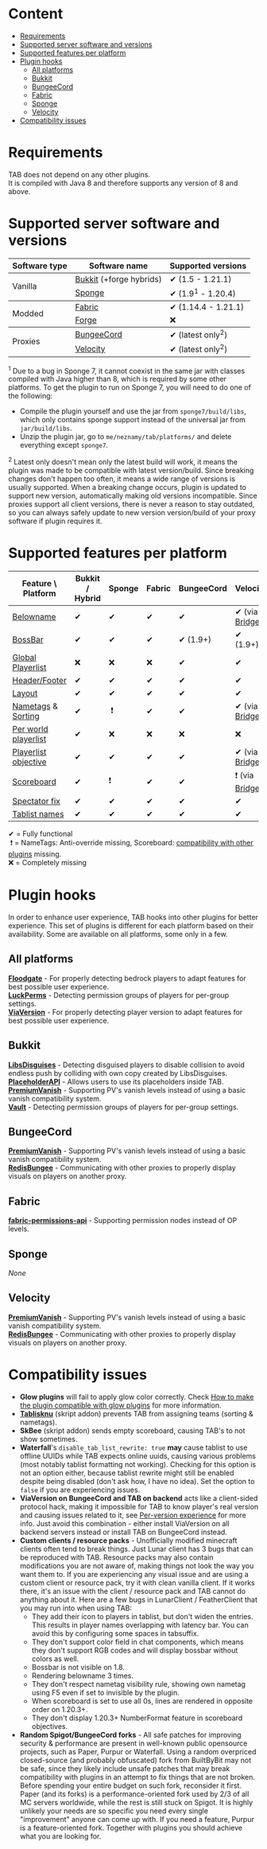 # Content
* [Requirements](#requirements)
* [Supported server software and versions](#supported-server-software-and-versions)
* [Supported features per platform](#supported-features-per-platform)
* [Plugin hooks](#plugin-hooks)
  * [All platforms](#all-platforms)
  * [Bukkit](#bukkit)
  * [BungeeCord](#bungeecord)
  * [Fabric](#fabric)
  * [Sponge](#sponge)
  * [Velocity](#velocity)
* [Compatibility issues](#compatibility-issues)

# Requirements
TAB does not depend on any other plugins.  
It is compiled with Java 8 and therefore supports any version of 8 and above.

# Supported server software and versions
<table>
    <thead>
        <tr>
            <th>Software type</th>
            <th>Software name</th>
            <th>Supported versions</th>
        </tr>
    </thead>
    <tbody>
        <tr>
            <td rowspan=2>Vanilla</td>
            <td rowspan=1><a href="https://getbukkit.org/">Bukkit</a> (+forge hybrids)</td>
            <td>✔ (1.5 - 1.21.1)</td>
        </tr>
        <tr>
            <td rowspan=1><a href="https://www.spongepowered.org/">Sponge</a></td>
            <td>✔ (1.9<sup>1</sup> - 1.20.4)</td>
        </tr>
    </tbody>
    <tbody>
        <tr>
            <td rowspan=2>Modded</td>
            <td rowspan=1><a href="https://fabricmc.net">Fabric</a></td>
            <td>✔ (1.14.4 - 1.21.1)</td>
        </tr>
        <tr>
            <td rowspan=1><a href="https://minecraftforge.net">Forge</a></td>
            <td>❌</td>
        </tr>
    </tbody>
    <tbody>
        <tr>
            <td rowspan=2>Proxies</td>
            <td rowspan=1><a href="https://ci.md-5.net/job/BungeeCord/">BungeeCord</a></td>
            <td>✔ (latest only<sup>2</sup>)</td>
        </tr>
        <tr>
            <td rowspan=1><a href="https://www.velocitypowered.com/">Velocity</a></td>
            <td>✔ (latest only<sup>2</sup>)</td>
        </tr>
    </tbody>
</table>
<sup>1</sup> Due to a bug in Sponge 7, it cannot coexist in the same jar with classes compiled with Java higher than 8, which is required by some other platforms. To get the plugin to run on Sponge 7, you will need to do one of the following:  

* Compile the plugin yourself and use the jar from `sponge7/build/libs`, which only contains sponge support instead of the universal jar from `jar/build/libs`.
* Unzip the plugin jar, go to `me/neznamy/tab/platforms/` and delete everything except `sponge7`.

<sup>2</sup> Latest only doesn't mean only the latest build will work, it means the plugin was made to be compatible with latest version/build. Since breaking changes don't happen too often, it means a wide range of versions is usually supported. When a breaking change occurs, plugin is updated to support new version, automatically making old versions incompatible. Since proxies support all client versions, there is never a reason to stay outdated, so you can always safely update to new version version/build of your proxy software if plugin requires it.

# Supported features per platform
| Feature \ Platform | Bukkit / Hybrid | Sponge | Fabric | BungeeCord | Velocity |
| ------------- | ------------- | ------------- | ------------- | ------------- | ------------- |
| [Belowname](https://github.com/NEZNAMY/TAB/wiki/Feature-guide:-Belowname) | ✔ | ✔ | ✔ | ✔ | ✔ (via [Bridge](https://github.com/NEZNAMY/TAB/wiki/TAB-Bridge)) |
| [BossBar](https://github.com/NEZNAMY/TAB/wiki/Feature-guide:-Bossbar) | ✔ | ✔ | ✔ | ✔ (1.9+) | ✔ (1.9+) |
| [Global Playerlist](https://github.com/NEZNAMY/TAB/wiki/Feature-guide:-Global-playerlist) | ❌ | ❌ | ❌ | ✔ | ✔ |
| [Header/Footer](https://github.com/NEZNAMY/TAB/wiki/Feature-guide:-Header-&-Footer) | ✔ | ✔ | ✔ | ✔ | ✔ |
| [Layout](https://github.com/NEZNAMY/TAB/wiki/Feature-guide:-Layout) | ✔ | ✔ | ✔ | ✔ | ✔ |
| [Nametags](https://github.com/NEZNAMY/TAB/wiki/Feature-guide:-Nametags) & [Sorting](https://github.com/NEZNAMY/TAB/wiki/Feature-guide:-Sorting-players-in-tablist) | ✔ |  ❗ | ✔ | ✔ | ✔ (via [Bridge](https://github.com/NEZNAMY/TAB/wiki/TAB-Bridge)) |
| [Per world playerlist](https://github.com/NEZNAMY/TAB/wiki/Feature-guide:-Per-world-playerlist) | ✔ | ❌ | ❌ | ❌ | ❌ |
| [Playerlist objective](https://github.com/NEZNAMY/TAB/wiki/Feature-guide:-Playerlist-Objective) | ✔ | ✔ | ✔ | ✔ | ✔ (via [Bridge](https://github.com/NEZNAMY/TAB/wiki/TAB-Bridge)) |
| [Scoreboard](https://github.com/NEZNAMY/TAB/wiki/Feature-guide:-Scoreboard) | ✔ | ❗ | ✔ | ✔ | ❗ (via [Bridge](https://github.com/NEZNAMY/TAB/wiki/TAB-Bridge)) |
| [Spectator fix](https://github.com/NEZNAMY/TAB/wiki/Feature-guide:-Spectator-fix) | ✔ | ✔ | ✔ | ✔ | ✔ |
| [Tablist names](https://github.com/NEZNAMY/TAB/wiki/Feature-guide:-Tablist-name-formatting) | ✔ | ✔ | ✔ | ✔ | ✔ |

✔ = Fully functional  
 ❗ = NameTags: Anti-override missing, Scoreboard: [compatibility with other plugins](https://github.com/NEZNAMY/TAB/wiki/Feature-guide:-Scoreboard#compatibility-with-other-plugins) missing.  
❌ = Completely missing

# Plugin hooks
In order to enhance user experience, TAB hooks into other plugins for better experience. This set of plugins is different for each platform based on their availability. Some are available on all platforms, some only in a few.
## All platforms
[**Floodgate**](https://github.com/GeyserMC/Floodgate) - For properly detecting bedrock players to adapt features for best possible user experience.  
[**LuckPerms**](https://github.com/LuckPerms/LuckPerms) - Detecting permission groups of players for per-group settings.  
[**ViaVersion**](https://github.com/ViaVersion/ViaVersion) - For properly detecting player version to adapt features for best possible user experience.

## Bukkit
[**LibsDisguises**](https://github.com/libraryaddict/LibsDisguises) - Detecting disguised players to disable collision to avoid endless push by colliding with own copy created by LibsDisguises.  
[**PlaceholderAPI**](https://github.com/PlaceholderAPI/PlaceholderAPI) - Allows users to use its placeholders inside TAB.  
[**PremiumVanish**](https://www.spigotmc.org/resources/14404) - Supporting PV's vanish levels instead of using a basic vanish compatibility system.  
[**Vault**](https://github.com/milkbowl/Vault) - Detecting permission groups of players for per-group settings.

## BungeeCord
[**PremiumVanish**](https://www.spigotmc.org/resources/14404) - Supporting PV's vanish levels instead of using a basic vanish compatibility system.  
[**RedisBungee**](https://github.com/ProxioDev/RedisBungee) - Communicating with other proxies to properly display visuals on players on another proxy.

## Fabric
[**fabric-permissions-api**](https://github.com/lucko/fabric-permissions-api) - Supporting permission nodes instead of OP levels.

## Sponge
*None*

## Velocity
[**PremiumVanish**](https://www.spigotmc.org/resources/14404) - Supporting PV's vanish levels instead of using a basic vanish compatibility system.  
[**RedisBungee**](https://github.com/ProxioDev/RedisBungee) - Communicating with other proxies to properly display visuals on players on another proxy.

# Compatibility issues
* **Glow plugins** will fail to apply glow color correctly. Check [How to make the plugin compatible with glow plugins](https://github.com/NEZNAMY/TAB/wiki/How-to-make-TAB-compatible-with-glow-plugins) for more information.
* **[Tablisknu](https://forums.skunity.com/resources/tablisknu.727/)** (skript addon) prevents TAB from assigning teams (sorting & nametags).
* **SkBee** (skript addon) sends empty scoreboard, causing TAB's to not show sometimes.
* **Waterfall**'s `disable_tab_list_rewrite: true` **may** cause tablist to use offline UUIDs while TAB expects online uuids, causing various problems (most notably tablist formatting not working). Checking for this option is not an option either, because tablist rewrite might still be enabled despite being disabled (don't ask how, I have no idea). Set the option to `false` if you are experiencing issues.
* **ViaVersion on BungeeCord and TAB on backend** acts like a client-sided protocol hack, making it impossible for TAB to know player's real version and causing issues related to it, see [Per-version experience](https://github.com/NEZNAMY/TAB/wiki/Additional-information#per-version-experience) for more info. Just avoid this combination - either install ViaVersion on all backend servers instead or install TAB on BungeeCord instead.
* **Custom clients / resource packs** - Unofficially modified minecraft clients often tend to break things. Just Lunar client has 3 bugs that can be reproduced with TAB. Resource packs may also contain modifications you are not aware of, making things not look the way you want them to. If you are experiencing any visual issue and are using a custom client or resource pack, try it with clean vanilla client. If it works there, it's an issue with the client / resource pack and TAB cannot do anything about it. Here are a few bugs in LunarClient / FeatherClient that you may run into when using TAB:
  * They add their icon to players in tablist, but don't widen the entries. This results in player names overlapping with latency bar. You can avoid this by configuring some spaces in tabsuffix.
  * They don't support color field in chat components, which means they don't support RGB codes and will display bossbar without colors as well.
  * Bossbar is not visible on 1.8.
  * Rendering belowname 3 times.
  * They don't respect nametag visibility rule, showing own nametag using F5 even if set to invisible by the plugin.
  * When scoreboard is set to use all 0s, lines are rendered in opposite order on 1.20.3+.
  * They don't display 1.20.3+ NumberFormat feature in scoreboard objectives.
* **Random Spigot/BungeeCord forks** - All safe patches for improving security & performance are present in well-known public opensource projects, such as Paper, Purpur or Waterfall. Using a random overpriced closed-source (and probably obfuscated) fork from BuiltByBit may not be safe, since they likely include unsafe patches that may break compatibility with plugins in an attempt to fix things that are not broken. Before spending your entire budget on such fork, reconsider it first. Paper (and its forks) is a performance-oriented fork used by 2/3 of all MC servers worldwide, while the rest is still stuck on Spigot. It is highly unlikely your needs are so specific you need every single "improvement" anyone can come up with. If you need a feature, Purpur is a feature-oriented fork. Together with plugins you should achieve what you are looking for.